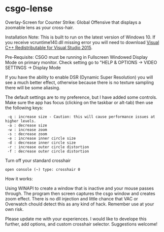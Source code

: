 # csgo-lense
Overlay-Screen for Counter Strike: Global Offensive that displays a zoomable lens as your cross-hair.

Installation Note: This is built to run on the latest version of Windows 10. If you receive vcruntime140.dll missing error you will need to download [Visual C++ Redistributable for Visual Studio 2015](https://www.microsoft.com/en-us/download/details.aspx?id=48145).

Pre-Requisite:
  CSGO must be running in Fullscreen Windowed Display Mode on primary monitor.
  Check setting go to "HELP & OPTIONS -> VIDEO SETTINGS -> Display Mode

If you have the ability to enable DSR (Dynamic Super Resolution) you will see a much better effect, otherwise because there is no texture sampling there will be some aliasing.

The default settings are to my preference, but I have added some controls. Make sure the app has focus (clicking on the taskbar or alt-tab) then use the following keys:

     -q : increase size - Caution: this will cause performance issues at higher levels.
     -a : decrease size
     -w : increase zoom 
     -s : decrease zoom
     -e : increase inner circle size
     -d : decrease inner circle size
     -r : increase outer circle distortion
     -f : decrease outer circle distortion

Turn off your standard crosshair
    
    open console (~) type: crosshair 0
   
How it works:

  Using WINAPI to create a window that is inactive and your mouse passes through.
  The program then screen captures the csgo window and creates zoom effect. There is no dll injection and little chance that VAC or Overwatch chould detect this as any kind of hack. Remember use at your own risk. 
  

Please update me with your experiences. I would like to develope this further, add options, and custom crosshair selector. Suggestions welcome!

